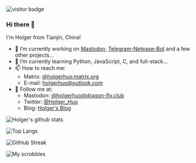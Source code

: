 ![visitor badge](https://visitor-badge.glitch.me/badge?page_id=holgerhuo.visitor-badge)

### Hi there 👋

I'm Holger from Tianjin, China!

- 🔭 I’m currently working on [Mastodon](https://github.com/mastodon/mastodon), [Telegram-Netease-Bot](https://github.com/HolgerHuo/telegram-netease-bot/) and a few other projects...
- 🌱 I’m currently learning Python, JavaScript, C, and full-stack...
- 📫 How to reach me: 
  - Matrix: [@holgerhuo:matrix.org](https://matrix.to/#/@holgerhuo:matrix.org) 
  - E-mail: [holgerhuo@outlook.com](mailto:holgerhuo@outlook.com)
- 👯 Follow me at:
  - Mastodon: [@holgerhuo@dragon-fly.club](https://mast.dragon-fly.club/@holgerhuo)
  - Twitter: [@Holger_Huo](https://twitter.com/Holger_Huo)
  - Blog: [Holger's Blog](https://blog.holger.net.cn)

![Holger's github stats](https://github-readme-stats.vercel.app/api?username=HolgerHuo&show_icons=true&theme=cobalt)

![Top Langs](https://github-readme-stats.vercel.app/api/top-langs/?username=HolgerHuo)

![GitHub Streak](https://github-readme-streak-stats.herokuapp.com?user=holgerhuo&date_format=M%20j%5B%2C%20Y%5D)

![My scrobbles](https://lastfm-recently-played.vercel.app/api?user=holger_huo&loved=true)

<!--
**HolgerHuo/HolgerHuo** is a ✨ _special_ ✨ repository because its `README.md` (this file) appears on your GitHub profile.

Here are some ideas to get you started:

- 🔭 I’m currently working on ...
- 🌱 I’m currently learning ...
- 👯 I’m looking to collaborate on ...
- 🤔 I’m looking for help with ...
- 💬 Ask me about ...
- 📫 How to reach me: ...
- 😄 Pronouns: ...
- ⚡ Fun fact: ...
-->
